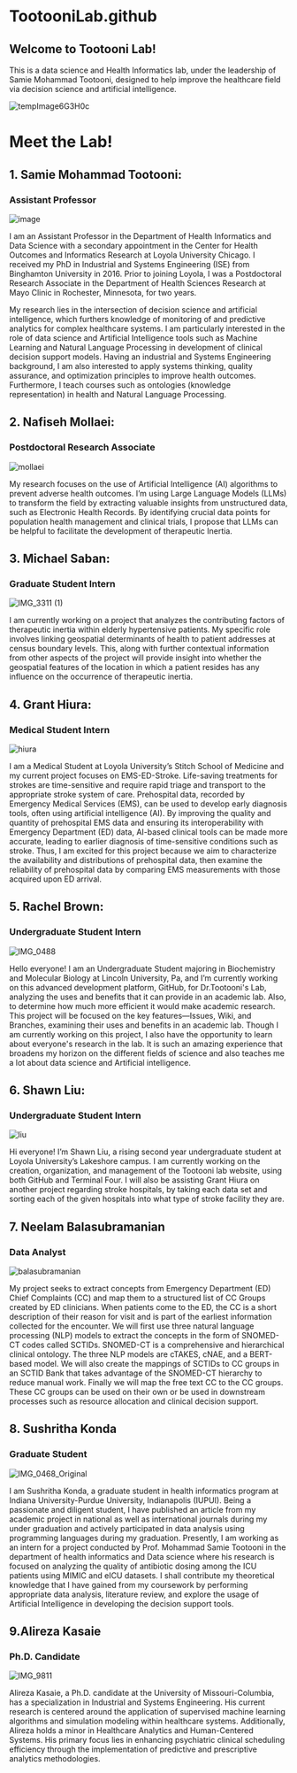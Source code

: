 
# TootooniLab.github
## Welcome to Tootooni Lab! 


This is a data science and Health Informatics lab, under the leadership of Samie Mohammad Tootooni, designed to help improve the healthcare field via decision science and artificial intelligence. 


![tempImage6G3H0c](https://github.com/TootooniLab/TootooniLab.github/assets/136485825/2008e8cc-3fea-497d-9e32-98ef7c7f3843)


# Meet the Lab!

## 1. Samie Mohammad Tootooni:
### Assistant Professor

[
](https://www.luc.edu/media/lucedu/parkinson/headshots/2021/mtootooni.jpg)

![image](https://github.com/TootooniLab/TootooniLab.github/assets/136485825/5905b215-2140-4a67-b170-2547e99ba712)

I am an Assistant Professor in the Department of Health Informatics and Data Science with a secondary appointment in the Center for Health Outcomes and Informatics Research at Loyola University Chicago. I received my PhD in Industrial and Systems Engineering (ISE) from Binghamton University in 2016. Prior to joining Loyola, I was a Postdoctoral Research Associate in the Department of Health Sciences Research at Mayo Clinic in Rochester, Minnesota, for two years.

My research lies in the intersection of decision science and artificial intelligence, which furthers knowledge of monitoring of and predictive analytics for complex healthcare systems. I am particularly interested in the role of data science and Artificial Intelligence tools such as Machine Learning and Natural Language Processing in development of clinical decision support models. Having an industrial and Systems Engineering background, I am also interested to apply systems thinking, quality assurance, and optimization principles to improve health outcomes. Furthermore, I teach courses such as ontologies (knowledge representation) in health and Natural Language Processing.


## 2. Nafiseh Mollaei:
### Postdoctoral Research Associate 

![mollaei](https://github.com/TootooniLab/TootooniLab.github/assets/136485825/1f696b09-b1bd-4a72-a5d4-adafa9d04f9c)



 My research focuses on the use of Artificial Intelligence (AI) algorithms to prevent adverse health outcomes. I’m using Large Language Models (LLMs) to transform the field by extracting valuable insights from unstructured data, such as Electronic Health Records. By identifying crucial data points for population health management and clinical trials, I propose that LLMs can be helpful to facilitate the development of therapeutic Inertia.

## 3. Michael Saban:
### Graduate Student Intern

![IMG_3311 (1)](https://github.com/TootooniLab/TootooniLab.github/assets/136485825/3774d0c9-4f88-45ad-ba29-262d326c7287)


I am currently working on a project that analyzes the contributing factors of therapeutic inertia within elderly hypertensive patients. My specific role involves linking geospatial determinants of health to patient addresses at census boundary levels. This, along with further contextual information from other aspects of the project will provide insight into whether the geospatial features of the location in which a patient resides has any influence on the occurrence of therapeutic inertia.

## 4. Grant Hiura: 
### Medical Student Intern


![hiura](https://github.com/TootooniLab/TootooniLab.github/assets/136485825/b7d92048-ca0a-4103-b339-f6be3cd462ce)


 I am a Medical Student at Loyola University’s Stitch School of Medicine and my current project focuses on EMS-ED-Stroke. Life-saving treatments for strokes are time-sensitive and require rapid triage and transport to the appropriate stroke system of care. Prehospital data, recorded by Emergency Medical Services (EMS), can be used to develop early diagnosis tools, often using artificial intelligence (AI). By improving the quality and quantity of prehospital EMS data and ensuring its interoperability with Emergency Department (ED) data, AI-based clinical tools can be made more accurate, leading to earlier diagnosis of time-sensitive conditions such as stroke. Thus, I am excited for this project because we aim to characterize the availability and distributions of prehospital data, then examine the reliability of prehospital data by comparing EMS measurements with those acquired upon ED arrival.

## 5. Rachel Brown:
### Undergraduate Student Intern 

![IMG_0488](https://github.com/TootooniLab/TootooniLab.github/assets/136485825/ceed664d-41a6-40b5-8428-dc867c6735d9)



 Hello everyone! I am an Undergraduate Student majoring in Biochemistry and Molecular Biology at Lincoln University, Pa, and I’m currently working on this advanced development platform, GitHub, for Dr.Tootooni's Lab, analyzing the uses and benefits that it can provide in an academic lab. Also, to determine how much more efficient it would make academic research. This project will be focused on the key features—Issues, Wiki, and Branches, examining their uses and benefits in an academic lab. Though I am currently working on this project, I also have the opportunity to learn about everyone's research in the lab. It is such an amazing experience that broadens my horizon on the different fields of science and also teaches me a lot about data science and Artificial intelligence.

## 6. Shawn Liu:
### Undergraduate Student Intern

![liu](https://github.com/TootooniLab/TootooniLab.github/assets/136485825/4f14790e-1a31-4cdc-ae25-0aed46746d42)



Hi everyone! I’m Shawn Liu, a rising second year undergraduate student at Loyola University’s Lakeshore campus.  I am currently working on the creation, organization, and management of the Tootooni lab website, using both GitHub and Terminal Four. I will also be assisting Grant Hiura on another project regarding stroke hospitals, by taking each data set and sorting each of the given hospitals into what type of stroke facility they are.

## 7. Neelam Balasubramanian 
### Data Analyst

![balasubramanian](https://github.com/TootooniLab/TootooniLab.github/assets/136485825/740d76b9-a0f1-4b09-b1b0-0e316f70798f)



My  project seeks to extract concepts from Emergency Department (ED) Chief Complaints (CC) and map them to a structured list of CC Groups created by ED clinicians. When patients come to the ED, the CC is a short description of their reason for visit and is part of the earliest information collected for the encounter. We will first use three natural language processing (NLP) models to extract the concepts in the form of SNOMED-CT codes called SCTIDs. SNOMED-CT is a comprehensive and hierarchical clinical ontology. The three NLP models are cTAKES, cNAE, and a BERT-based model. We will also create the mappings of SCTIDs to CC groups in an SCTID Bank that takes advantage of the SNOMED-CT hierarchy to reduce manual work. Finally we will map the free text CC to the CC groups. These CC groups can be used on their own or be used in downstream processes such as resource allocation and clinical decision support.


## 8. Sushritha Konda
### Graduate Student 

![IMG_0468_Original](https://github.com/TootooniLab/TootooniLab.github/assets/136485825/4f3afb25-16da-41a8-8112-68252cc8d1db)


I am Sushritha Konda, a graduate student in health informatics program at Indiana University-Purdue University, Indianapolis (IUPUI). Being a passionate and diligent student, I have published an article from my academic project in national as well as international journals during my under graduation and actively participated in data analysis using programming languages during my graduation. Presently, I am working as an intern for a project conducted by Prof. Mohammad Samie Tootooni in the department of health informatics and Data science where his research is focused on analyzing the quality of antibiotic dosing among the ICU patients using MIMIC and eICU datasets. I shall contribute my theoretical knowledge that I have gained from my coursework by performing appropriate data analysis, literature review, and explore the usage of Artificial Intelligence in developing the decision support tools.


## 9.Alireza Kasaie
### Ph.D. Candidate

![IMG_9811](https://github.com/TootooniLab/TootooniLab.github/assets/136485825/20e969c2-bf62-4152-a1a1-c65031ab22ff)


Alireza Kasaie, a Ph.D. candidate at the University of Missouri-Columbia, has a specialization in Industrial and Systems Engineering. His current research is centered around the application of supervised machine learning algorithms and simulation modeling within healthcare systems. Additionally, Alireza holds a minor in Healthcare Analytics and Human-Centered Systems. His primary focus lies in enhancing psychiatric clinical scheduling efficiency through the implementation of predictive and prescriptive analytics methodologies.

